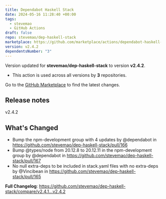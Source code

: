 ```yaml
---
title: Dependabot Haskell Stack
date: 2024-05-16 11:28:40 +00:00
tags:
  - stevemao
  - GitHub Actions
draft: false
repo: stevemao/dep-haskell-stack
marketplace: https://github.com/marketplace/actions/dependabot-haskell-stack
version: v2.4.2
dependentsNumber: "3"
---
```



Version updated for **stevemao/dep-haskell-stack** to version **v2.4.2**.
- This action is used across all versions by **3** repositories.

Go to the [GitHub Marketplace](https://github.com/marketplace/actions/dependabot-haskell-stack) to find the latest changes.

## Release notes

v2.4.2




## What's Changed
* Bump the npm-development group with 4 updates by @dependabot in https://github.com/stevemao/dep-haskell-stack/pull/166
* Bump @types/node from 20.12.8 to 20.12.11 in the npm-development group by @dependabot in https://github.com/stevemao/dep-haskell-stack/pull/167
* No null extra-deps to be included in stack.yaml files with no extra-deps by @Vincibean in https://github.com/stevemao/dep-haskell-stack/pull/165


**Full Changelog**: https://github.com/stevemao/dep-haskell-stack/compare/v2.4.1...v2.4.2

